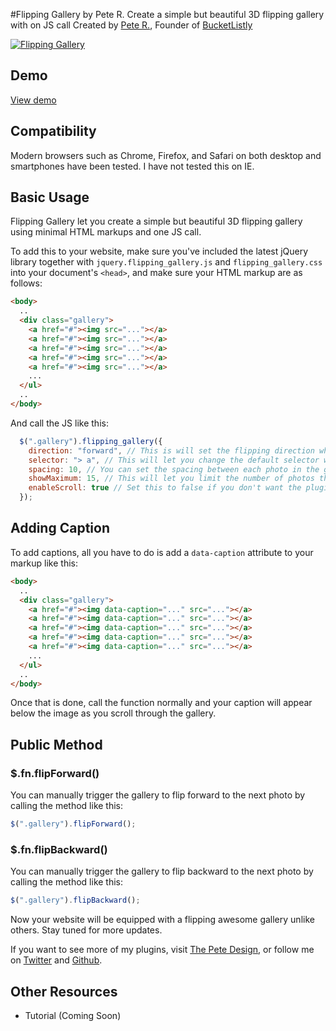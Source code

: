 #Flipping Gallery by Pete R.
Create a simple but beautiful 3D flipping gallery with on JS call
Created by [Pete R.](http://www.thepetedesign.com), Founder of [BucketListly](http://www.bucketlistly.com)

[![Flipping Gallery](http://www.thepetedesign.com/images/flipping_gallery_image.png "Flipping Gallery")](http://www.thepetedesign.com/demos/flipping_gallery_demo.html)

## Demo
[View demo](http://www.thepetedesign.com/demos/flipping_gallery_demo.html)

## Compatibility
Modern browsers such as Chrome, Firefox, and Safari on both desktop and smartphones have been tested. I have not tested this on IE.

## Basic Usage

Flipping Gallery let you create a simple but beautiful 3D flipping gallery using minimal HTML markups and one JS call.

To add this to your website, make sure you've included the latest jQuery library together with `jquery.flipping_gallery.js` and `flipping_gallery.css` into your document's `<head>`, and make sure your HTML markup are as follows:
````html  
<body>
  ..
  <div class="gallery">
    <a href="#"><img src="..."></a>
    <a href="#"><img src="..."></a>
    <a href="#"><img src="..."></a>
    <a href="#"><img src="..."></a>
    <a href="#"><img src="..."></a>
    ...
  </ul>
  ..
</body>
````

And call the JS like this:

````javascript
  $(".gallery").flipping_gallery({
    direction: "forward", // This is will set the flipping direction when the gallery is clicked. Options available are "forward", or "backward". The default value is forward.
    selector: "> a", // This will let you change the default selector which by default, will look for <a> tag and generate the gallery from it. This option accepts normal CSS selectors.
    spacing: 10, // You can set the spacing between each photo in the gallery here. The number represents the pixels between each photos. The default value is 10.
    showMaximum: 15, // This will let you limit the number of photos that will be in the viewport. In case you have a gazillion photos, this is perfect to hide all those photos and limit only a few in the viewport.
    enableScroll: true // Set this to false if you don't want the plugin to override your scrolling behavior. The default value is true.
  });
````

## Adding Caption

To add captions, all you have to do is add a `data-caption` attribute to your markup like this:

````html  
<body>
  ..
  <div class="gallery">
    <a href="#"><img data-caption="..." src="..."></a>
    <a href="#"><img data-caption="..." src="..."></a>
    <a href="#"><img data-caption="..." src="..."></a>
    <a href="#"><img data-caption="..." src="..."></a>
    <a href="#"><img data-caption="..." src="..."></a>
    ...
  </ul>
  ..
</body>
````

Once that is done, call the function normally and your caption will appear below the image as you scroll through the gallery.


## Public Method

### $.fn.flipForward()

You can manually trigger the gallery to flip forward to the next photo by calling the method like this:

````javascript
$(".gallery").flipForward();
````

### $.fn.flipBackward()

You can manually trigger the gallery to flip backward to the next photo by calling the method like this:

````javascript
$(".gallery").flipBackward();
````
Now your website will be equipped with a flipping awesome gallery unlike others. Stay tuned for more updates.

If you want to see more of my plugins, visit [The Pete Design](http://www.thepetedesign.com/#design), or follow me on [Twitter](http://www.twitter.com/peachananr) and [Github](http://www.github.com/peachananr).

## Other Resources
- Tutorial (Coming Soon)
